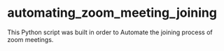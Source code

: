 # automating_zoom_meeting_joining
This Python script was built in order to Automate the joining process of zoom meetings.
